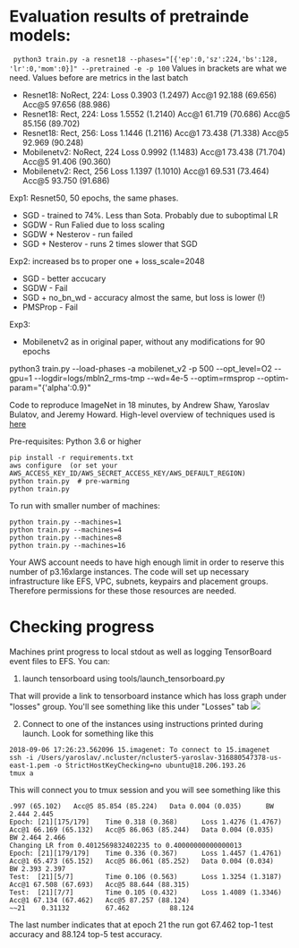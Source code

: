 # Evaluation results of pretrainde models:
` python3 train.py -a resnet18 --phases="[{'ep':0,'sz':224,'bs':128, 'lr':0,'mom':0}]" --pretrained -e -p 100`
Values in brackets are what we need. Values before are metrics in the last batch
* Resnet18: NoRect, 224:             Loss 0.3903 (1.2497)    Acc@1 92.188 (69.656)   Acc@5 97.656 (88.986)
* Resnet18: Rect, 224:                Loss 1.5552 (1.2140)    Acc@1 61.719 (70.686)   Acc@5 85.156 (89.702)
* Resnet18: Rect, 256:                Loss 1.1446 (1.2116)    Acc@1 73.438 (71.338)   Acc@5 92.969 (90.248) 
* Mobilenetv2: NoRect, 224            Loss 0.9992 (1.1483)    Acc@1 73.438 (71.704)   Acc@5 91.406 (90.360)
* Mobilenetv2: Rect, 256              Loss 1.1397 (1.1010)    Acc@1 69.531 (73.464)   Acc@5 93.750 (91.686)


Exp1:
Resnet50, 50 epochs, the same phases. 
* SGD - trained to 74%. Less than Sota. Probably due to suboptimal LR
* SGDW - Run Falied due to loss scaling
* SGDW + Nesterov - run failed
* SGD + Nesterov - runs 2 times slower that SGD

Exp2: increased bs to proper one + loss_scale=2048
* SGD - better accucary
* SGDW - Fail
* SGD + no_bn_wd - accuracy almost the same, but loss is lower (!)
* PMSProp - Fail 

Exp3:
* Mobilenetv2 as in original paper, without any modifications for 90 epochs
 
 python3 train.py --load-phases -a mobilenet_v2 -p 500 --opt_level=O2 --gpu=1 --logdir=logs/mbln2_rms-tmp --wd=4e-5  --optim=rmsprop --optim-param="{'alpha':0.9}" 




Code to reproduce ImageNet in 18 minutes, by Andrew Shaw, Yaroslav Bulatov, and Jeremy Howard. High-level overview of techniques used is [here](http://fast.ai/2018/08/10/fastai-diu-imagenet/)


Pre-requisites: Python 3.6 or higher

```
pip install -r requirements.txt
aws configure  (or set your AWS_ACCESS_KEY_ID/AWS_SECRET_ACCESS_KEY/AWS_DEFAULT_REGION)
python train.py  # pre-warming
python train.py 
```

To run with smaller number of machines:

```
python train.py --machines=1
python train.py --machines=4
python train.py --machines=8
python train.py --machines=16
```

Your AWS account needs to have high enough limit in order to reserve this number of p3.16xlarge instances. The code will set up necessary infrastructure like EFS, VPC, subnets, keypairs and placement groups. Therefore permissions for these those resources are needed.


# Checking progress

Machines print progress to local stdout as well as logging TensorBoard event files to EFS. You can:

1. launch tensorboard using tools/launch_tensorboard.py

That will provide a link to tensorboard instance which has loss graph under "losses" group. You'll see something like this under "Losses" tab
<img src='https://raw.githubusercontent.com/diux-dev/imagenet18/master/tensorboard.png'>

2. Connect to one of the instances using instructions printed during launch. Look for something like this

```
2018-09-06 17:26:23.562096 15.imagenet: To connect to 15.imagenet
ssh -i /Users/yaroslav/.ncluster/ncluster5-yaroslav-316880547378-us-east-1.pem -o StrictHostKeyChecking=no ubuntu@18.206.193.26
tmux a
```

This will connect you to tmux session and you will see something like this

```
.997 (65.102)   Acc@5 85.854 (85.224)   Data 0.004 (0.035)      BW 2.444 2.445
Epoch: [21][175/179]    Time 0.318 (0.368)      Loss 1.4276 (1.4767)    Acc@1 66.169 (65.132)   Acc@5 86.063 (85.244)   Data 0.004 (0.035)      BW 2.464 2.466
Changing LR from 0.4012569832402235 to 0.40000000000000013
Epoch: [21][179/179]    Time 0.336 (0.367)      Loss 1.4457 (1.4761)    Acc@1 65.473 (65.152)   Acc@5 86.061 (85.252)   Data 0.004 (0.034)      BW 2.393 2.397
Test:  [21][5/7]        Time 0.106 (0.563)      Loss 1.3254 (1.3187)    Acc@1 67.508 (67.693)   Acc@5 88.644 (88.315)
Test:  [21][7/7]        Time 0.105 (0.432)      Loss 1.4089 (1.3346)    Acc@1 67.134 (67.462)   Acc@5 87.257 (88.124)
~~21    0.31132         67.462          88.124
```

The last number indicates that at epoch 21 the run got 67.462 top-1 test accuracy and 88.124 top-5 test accuracy.
